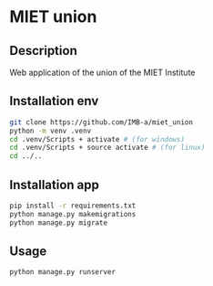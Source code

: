 # MIET union

## Description
Web application of the union of the MIET Institute
## Installation env

``` bash
git clone https://github.com/IMB-a/miet_union
python -m venv .venv
cd .venv/Scripts + activate # (for windows)
cd .venv/Scripts + source activate # (for linux)
cd ../..
```
## Installation app
``` bash
pip install -r requirements.txt
python manage.py makemigrations
python manage.py migrate
```

## Usage
``` bash
python manage.py runserver
```
